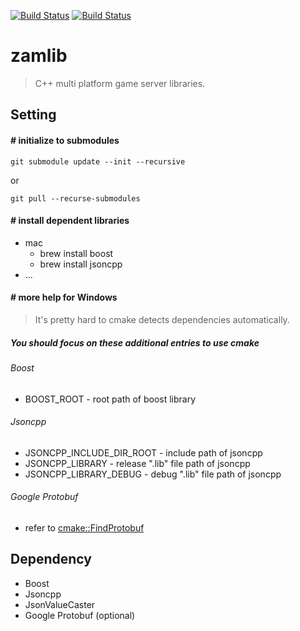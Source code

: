 [![Build Status](https://travis-ci.org/yangga/zamlib.svg?branch=master)](https://travis-ci.org/yangga/zamlib)
[![Build Status](https://ci.appveyor.com/api/projects/status/github/yangga/zamlib?svg=true)](https://ci.appveyor.com/project/yangga/zamlib)

zamlib
======
> C++ multi platform game server libraries. 

Setting
-------
#### # initialize to submodules
    git submodule update --init --recursive

or

    git pull --recurse-submodules

#### # install dependent libraries
* mac
  * brew install boost
  * brew install jsoncpp
* ...

#### # more help for Windows
> It's pretty hard to cmake detects dependencies automatically.
##### You should focus on these additional entries to use cmake
###### Boost
* BOOST_ROOT - root path of boost library
###### Jsoncpp
* JSONCPP_INCLUDE_DIR_ROOT - include path of jsoncpp
* JSONCPP_LIBRARY - release ".lib" file path of jsoncpp
* JSONCPP_LIBRARY_DEBUG - debug ".lib" file path of jsoncpp 
###### Google Protobuf
* refer to <a href="https://cmake.org/cmake/help/v3.2/module/FindProtobuf.html">cmake::FindProtobuf</a>

Dependency
-------
* Boost
* Jsoncpp
* JsonValueCaster
* Google Protobuf (optional)
